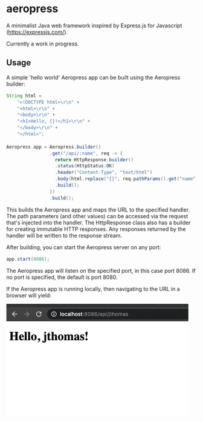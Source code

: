 # aeropress
A minimalist Java web framework inspired by Express.js for Javascript (https://expressjs.com/).

Currently a work in progress.

## Usage
A simple 'hello world' Aeropress app can be built using the Aeropress builder:

```Java
String html =
    "<!DOCTYPE html>\r\n" +
    "<html>\r\n" +
    "<body>\r\n" +
    "<h1>Hello, {}!</h1>\r\n" +
    "</body>\r\n" +
    "</html>";

Aeropress app = Aeropress.builder()
                .get("/api/:name", req -> {
                  return HttpResponse.builder()
                  .status(HttpStatus.OK)
                  .header("Content-Type", "text/html")
                  .body(html.replace("{}", req.pathParams().get("name")))
                  .build();
                })
                .build();
```
This builds the Aeropress app and maps the URL to the specified handler. The path parameters (and other values) can be accessed via the request that's injected into the handler. The HttpResponse class also has a builder for creating immutable HTTP responses. Any responses returned by the handler will be written to the response stream.

After building, you can start the Aeropress server on any port:

```Java
app.start(8086);
```

The Aeropress app will listen on the specified port, in this case port 8086. If no port is specified, the default is port 8080.

If the Aeropress app is running locally, then navigating to the URL in a browser will yield:

![image](https://github.com/jthomas718/aeropress/blob/master/assets/example.png)
